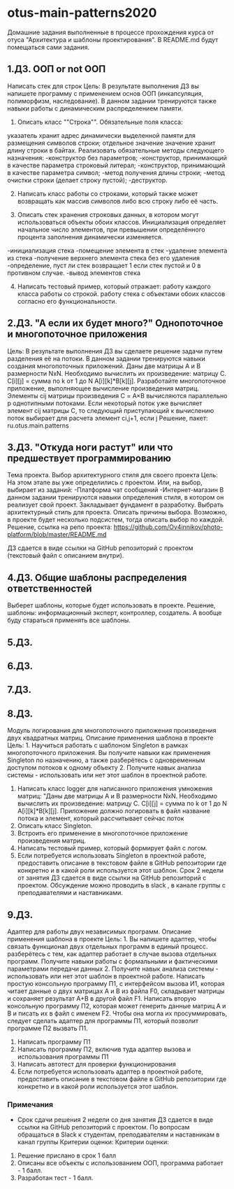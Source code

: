 # otus-main-patterns2020
Домашние задания выполненные в процессе прохождения курса от отуса "Архитектура и шаблоны проектирования". В README.md будут помещаться сами задания.

## 1.ДЗ. ООП or not ООП 
Написать стек для строк
Цель: В результате выполнения ДЗ вы напишете программу с применением основ ООП (инкапсуляция, полиморфизм, наследование). В данном задании тренируются также навыки работы с динамическим распределением памяти.
1. Описать класс ""Строка"". Обязательные поля класса:

указатель хранит адрес динамически выделенной памяти для размещения символов строки;
отдельное значение значение хранит длину строки в байтах.
Реализовать обязательные методы следующего назначения:
-конструктор без параметров;
-конструктор, принимающий в качестве параметра строковый литерал;
-конструктор, принимающий в качестве параметра символ;
-метод получения длины строки;
-метод очистки строки (делает строку пустой);
-деструктор.

2. Написать класс работы со строками, который также может возвращать как массив символов либо всю строку либо её часть.

3. Описать стек хранения строковых данных, в котором могут использоваться объекты обоих классов. Инициализация определяет начальное число элементов, при превышении определённого процента заполнения динамически изменяется.

-инициализация стека
-помещение элемента в стек
-удаление элемента из стека
-получение верхнего элемента стека без его удаления
-определение, пуст ли стек возвращает 1 если стек пустой и 0 в противном случае.
-вывод элементов стека

4. Написать тестовый пример, который отражает:
работу каждого класса работы со строкой.
работу стека с объектами обоих классов согласно его функциональности.


## 2.ДЗ. "А если их будет много?" Однопоточное и многопоточное приложения 
Цель: В результате выполнения ДЗ вы сделаете решение задачи путем разделения её на потоки. В данном задании тренируются навыки создания многопоточных приложений.
Даны две матрицы A и B размерности NxN. Необходимо вычислить их произведение: матрицу С.
C[i][j] = сумма по k от 1 до N A[i][k]*B[k][j].
Разработайте многопоточное приложение, выполняющее вычисление произведения матриц. Элементы cij матрицы произведения С = A×B вычисляются параллельно p однотипными потоками. Если некоторый поток уже вычисляет элемент cij матрицы C, то следующий приступающий к вычислению поток выбирает для расчета элемент ci,j+1, если j
Решение, пакет: ru.otus.main.patterns


## 3.ДЗ. "Откуда ноги растут" или что предшествует программированию 
Тема проекта. Выбор архитектурного стиля для своего проекта
Цель: На этом этапе вы уже определились с проектом. Или, на выбор, выбирает из заданий: -Платформа чат сообщений -Интернет-магазин В данном задании тренируются навыки определения стиля, в котором он реализует свой проект. Закладывает фундамент в разработку.
Выбрать архитектурный стиль для проекта. Описать причины выбора. Возможно, в проекте будет несколько подсистем, тогда описать выбор по каждой.
Решение, ссылка на репо проекта: https://github.com/Ov4innikov/photo-platform/blob/master/README.md

ДЗ сдается в виде ссылки на GitHub репозиторий с проектом (текстовый файл с описанием внутри).


## 4.ДЗ. Общие шаблоны распределения ответственностей 
Выберет шаблоны, которые будет использовать в проекте.
Решение, шаблоны: информационный эксперт, контроллер, создатель. А вообще буду стараться применять все шаблоны.


## 5.ДЗ. 


## 6.ДЗ. 


## 7.ДЗ. 


## 8.ДЗ. 
Модуль логирования для многопоточного приложения произведения двух квадратных матриц. Описание применения шаблона в проекте
Цель: 1. Научиться работать с шаблоном Singleton в рамках многопоточного приложения. 
Вы получите навыки как применения Singleton по назначению, 
а также разберётесь с одновременным доступом потоков к одному объекту 2. 
Получите навык анализа системы - использовать или нет этот шаблон в проектной работе.
1. Написать класс logger для написанного приложения умножения матриц:
"Даны две матрицы A и B размерности NxN. Необходимо вычислить их произведение: матрицу С.
C[i][j] = сумма по k от 1 до N A[i][k]*B[k][j].
Приложение должно логировать в файл название потока и элемент, который рассчитывает сейчас поток
1. Описать класс Singleton.
2. Встроить его применение в многопоточное приложение произведения матриц.
3. Написать тестовый пример, который формирует файл с логом.
4. Если потребуется использовать Singleton в проектной работе, предоставить описание в текстовом файле в GitHub репозитории где конкретно и в какой роли используется этот шаблон.
Срок 2 недели от занятия
ДЗ сдается в виде ссылки на GitHub репозиторий с проектом.
Обсуждение можно проводить в slack , в канале группы с преподавателями и наставниками.


## 9.ДЗ. 
Адаптер для работы двух независимых программ. Описание применения шаблона в проекте
Цель: 1. Вы напишете адаптер, чтобы связать функционал двух отдельных программ в единый процесс. разберётесь с тем, как адаптер работает в случае вызова отдельных программ. Получите навыки работы с формальными и фактическими параметрами передачи данных 2. Получите навык анализа системы - использовать или нет этот шаблон в проектной работе.
Написать простую консольную программу П1, с интерфейсом вызова И1, которая читает данные о двух матрицах А и В из файла F0, складывает матрицы и сохраняет результат А+В в другой файл F1.
Написать вторую консольную программу П2, которая может генерить данные матриц А и В и писать их в файл с именем F2.
Чтобы она могла их просуммировать, следует сделать адаптер для программы П1, который позволит программе П2 вызвать П1.
1. Написать программу П1
2. Написать программу П2, включив туда адаптер вызова и использования программы П1
3. Написать автотест для проверки функционирования
4. Если потребуется использовать адаптер в проектной работе, предоставить описание в текстовом файле в GitHub репозитории где конкретно и в какой роли используется этот шаблон.


### Примечания
* Срок сдачи решения 2 недели со дня занятия
ДЗ сдается в виде ссылки на GitHub репозиторий с проектом.
По вопросам обращаться в Slack к студентам, преподавателям и наставникам в канал группы
Критерии оценки: Критерии оценки:
1. Решение прислано в срок 1 балл
2. Описаны все объекты с использованием ООП, программа работает - 1 балл.
3. Разработан тест - 1 балл.